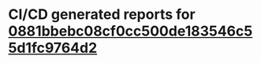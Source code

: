 # CI/CD generated reports for [0881bbebc08cf0cc500de183546c55d1fc9764d2](https://github.com/hydephp/develop/commit/0881bbebc08cf0cc500de183546c55d1fc9764d2)
